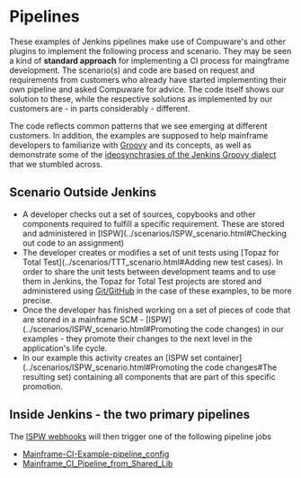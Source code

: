 # <a id=""></a> Pipelines
These examples of Jenkins pipelines make use of Compuware's and other plugins to implement the following process and scenario. They may be seen a kind of **standard approach** for implementing a CI process for maingframe development. The scenario(s) and code are based on request and requirements from customers who already have started implementing their own pipeline and asked Compuware for advice. The code itself shows our solution to these, while the respective solutions as implemented by our customers are - in parts considerably - different.

The code reflects common patterns that we see emerging at different customers. In addition, the examples are supposed to help mainframe developers to familiarize with [Groovy](http://groovy-lang.org/documentation.html) and its concepts, as well as demonstrate some of the [ideosynchrasies of the Jenkins Groovy dialect](./Jenkins_Groovy_Ideosynchrasies.html) that we stumbled across.

## <a id=""></a> Scenario Outside Jenkins
- A developer checks out a set of sources, copybooks and other components required to fulfill a specific requirement. These are stored and administered in [ISPW](../scenarios/ISPW_scenario.html#Checking out code to an assignment)
- The developer creates or modifies a set of unit tests using [Topaz for Total Test](../scenarios/TTT_scenario.html#Adding new test cases). In order to share the unit tests between development teams and to use them in Jenkins, the Topaz for Total Test projects are stored and administered using [Git/GitHub](../scenarios/TTT_in_Git.html) in the case of these examples, to be more precise.
- Once the developer has finished working on a set of pieces of code that are stored in a mainframe SCM -  [ISPW](../scenarios/ISPW_scenario.html#Promoting the code changes) in our examples - they promote their changes to the next level in the application's life cycle. 
- In our example this activity creates an [ISPW set container](../scenarios/ISPW_scenario.html#Promoting the code changes#The resulting set) containing all components that are part of this specific promotion.

## <a id=""></a> Inside Jenkins - the two primary pipelines
The [ISPW webhooks](../tool_configuration/webhhok_setup.html) will then trigger one of the following pipeline jobs
- [Mainframe-CI-Example-pipeline_config](./Mainframe-CI-Example-pipeline.html)
- [Mainframe_CI_Pipeline_from_Shared_Lib](./Mainframe_CI_Pipeline_from_Shared_Lib.html)